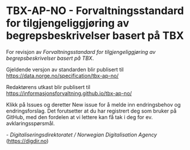 # TBX-AP-NO - Forvaltningsstandard for tilgjengeliggjøring av begrepsbeskrivelser basert på TBX

For revisjon av _Forvaltningsstandard for tilgjengeliggjøring av begrepsbeskrivelser basert på TBX_.

Gjeldende versjon av standarden blir publisert til https://data.norge.no/specification/tbx-ap-no/

Redaktørens utkast blir publisert til https://informasjonsforvaltning.github.io/tbx-ap-no/

Klikk på Issues og deretter New issue for å melde inn endringsbehov og endringsforslag. Det forutsetter at du har registrert deg som bruker på GitHub, med den fordelen at vi lettere kan få tak i deg for ev. avklaringsspørsmål.

\- _Digitaliseringsdirektoratet / Norwegian Digitalisation Agency_ (https://digdir.no)
